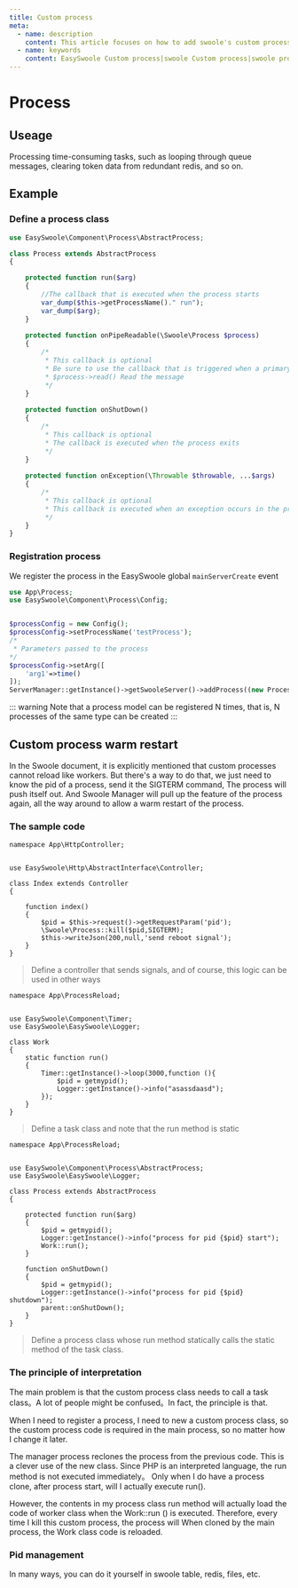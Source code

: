 ```yaml
---
title: Custom process
meta:
  - name: description
    content: This article focuses on how to add swoole's custom process to enable PHP multi-process processing 
  - name: keywords
    content: EasySwoole Custom process|swoole Custom process|swoole process|swoole Multiple processes|php Multiple processes
---
```



# Process

## Useage
Processing time-consuming tasks, such as looping through queue messages, clearing token data from redundant redis, and so on.

## Example

### Define a process class
```php
use EasySwoole\Component\Process\AbstractProcess;

class Process extends AbstractProcess
{

    protected function run($arg)
    {
        //The callback that is executed when the process starts
        var_dump($this->getProcessName()." run");
        var_dump($arg);
    }
    
    protected function onPipeReadable(\Swoole\Process $process)
    {
        /*
         * This callback is optional
         * Be sure to use the callback that is triggered when a primary process sends a message to a child process
         * $process->read() Read the message
         */
    }
    
    protected function onShutDown()
    {
        /*
         * This callback is optional
         * The callback is executed when the process exits
         */
    }
    
    protected function onException(\Throwable $throwable, ...$args)
    {
        /*
         * This callback is optional
         * This callback is executed when an exception occurs in the process
         */
    }
}
```


### Registration process

We register the process in the EasySwoole global ```mainServerCreate``` event
```php
use App\Process;
use EasySwoole\Component\Process\Config;


$processConfig = new Config();
$processConfig->setProcessName('testProcess');
/*
 * Parameters passed to the process
*/
$processConfig->setArg([
    'arg1'=>time()
]);
ServerManager::getInstance()->getSwooleServer()->addProcess((new Process($processConfig))->getProcess());
```

::: warning 
Note that a process model can be registered N times, that is, N processes of the same type can be created
:::

## Custom process warm restart
In the Swoole document, it is explicitly mentioned that custom processes cannot reload like workers. But there's a way to do that, we just need to know the pid of a process, send it the SIGTERM command,
The process will push itself out. And Swoole Manager will pull up the feature of the process again, all the way around to allow a warm restart of the process.

### The sample code
```
namespace App\HttpController;


use EasySwoole\Http\AbstractInterface\Controller;

class Index extends Controller
{

    function index()
    {
        $pid = $this->request()->getRequestParam('pid');
        \Swoole\Process::kill($pid,SIGTERM);
        $this->writeJson(200,null,'send reboot signal');
    }
}
```
> Define a controller that sends signals, and of course, this logic can be used in other ways


```
namespace App\ProcessReload;


use EasySwoole\Component\Timer;
use EasySwoole\EasySwoole\Logger;

class Work
{
    static function run()
    {
        Timer::getInstance()->loop(3000,function (){
            $pid = getmypid();
            Logger::getInstance()->info("asassdaasd");
        });
    }
}
```

> Define a task class and note that the run method is static

```
namespace App\ProcessReload;


use EasySwoole\Component\Process\AbstractProcess;
use EasySwoole\EasySwoole\Logger;

class Process extends AbstractProcess
{

    protected function run($arg)
    {
        $pid = getmypid();
        Logger::getInstance()->info("process for pid {$pid} start");
        Work::run();
    }

    function onShutDown()
    {
        $pid = getmypid();
        Logger::getInstance()->info("process for pid {$pid} shutdown");
        parent::onShutDown();
    }
}
```

> Define a process class whose run method statically calls the static method of the task class.

### The principle of interpretation

The main problem is that the custom process class needs to call a task class。A lot of people might be confused。In fact, the principle is that.

When I need to register a process, I need to new a custom process class, so the custom process code is required in the main process, so no matter how I change it later.

The manager process reclones the process from the previous code. This is a clever use of the new class. Since PHP is an interpreted language, the run method is not executed immediately。
Only when I do have a process clone, after process start, will I actually execute run().

However, the contents in my process class run method will actually load the code of worker class when the Work::run () is executed. Therefore, every time I kill this custom process, the process will
When cloned by the main process, the Work class code is reloaded.

### Pid management

In many ways, you can do it yourself in swoole table, redis, files, etc.
